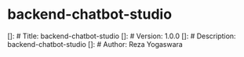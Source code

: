 # backend-chatbot-studio
[]: # Title: backend-chatbot-studio
[]: # Version: 1.0.0
[]: # Description: backend-chatbot-studio
[]: # Author: Reza Yogaswara
